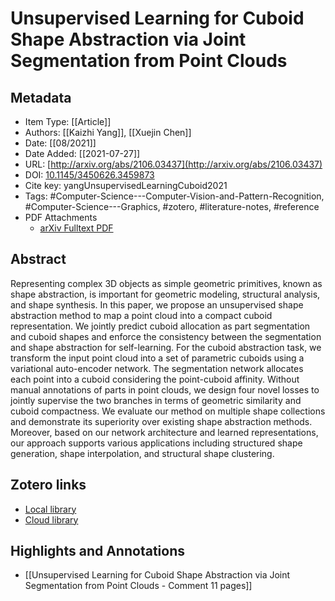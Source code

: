 # Unsupervised Learning for Cuboid Shape Abstraction via Joint Segmentation from Point Clouds

## Metadata

* Item Type: [[Article]]
* Authors: [[Kaizhi Yang]], [[Xuejin Chen]]
* Date: [[08/2021]]
* Date Added: [[2021-07-27]]
* URL: [http://arxiv.org/abs/2106.03437](http://arxiv.org/abs/2106.03437)
* DOI: [10.1145/3450626.3459873](https://doi.org/10.1145/3450626.3459873)
* Cite key: yangUnsupervisedLearningCuboid2021
* Tags: #Computer-Science---Computer-Vision-and-Pattern-Recognition, #Computer-Science---Graphics, #zotero, #literature-notes, #reference
* PDF Attachments
	- [arXiv Fulltext PDF](zotero://open-pdf/library/items/N83FTLJC)

## Abstract

Representing complex 3D objects as simple geometric primitives, known as shape abstraction, is important for geometric modeling, structural analysis, and shape synthesis. In this paper, we propose an unsupervised shape abstraction method to map a point cloud into a compact cuboid representation. We jointly predict cuboid allocation as part segmentation and cuboid shapes and enforce the consistency between the segmentation and shape abstraction for self-learning. For the cuboid abstraction task, we transform the input point cloud into a set of parametric cuboids using a variational auto-encoder network. The segmentation network allocates each point into a cuboid considering the point-cuboid affinity. Without manual annotations of parts in point clouds, we design four novel losses to jointly supervise the two branches in terms of geometric similarity and cuboid compactness. We evaluate our method on multiple shape collections and demonstrate its superiority over existing shape abstraction methods. Moreover, based on our network architecture and learned representations, our approach supports various applications including structured shape generation, shape interpolation, and structural shape clustering.


##  Zotero links
* [Local library](zotero://select/items/1_8F74PTIK)
* [Cloud library](http://zotero.org/users/3189627/items/8F74PTIK)

## Highlights and Annotations

- [[Unsupervised Learning for Cuboid Shape Abstraction via Joint Segmentation from Point Clouds - Comment 11 pages]]